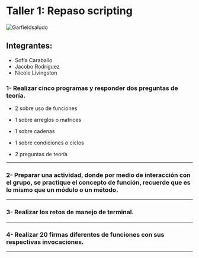 # Taller 1: Repaso scripting 
![Garfieldsaludo](https://i.pinimg.com/originals/37/1a/c8/371ac843551c2f299675c76d510eab62.gif)
## Integrantes: 
- Sofía Caraballo
- Jacobo Rodríguez
- Nicole Livingston

### 1- Realizar cinco programas y responder dos preguntas de teoría.
- 2 sobre uso de funciones

- 1 sobre arreglos o matrices

- 1 sobre cadenas

- 1 sobre condiciones o ciclos

- 2 preguntas de teoría

--- 

### 2- Preparar una actividad, donde por medio de interacción con el grupo, se practique el concepto de función, recuerde que es lo mismo que un módulo o un método.
--- 
### 3- Realizar los retos de manejo de terminal.
--- 
### 4- Realizar 20 firmas diferentes de funciones con sus respectivas invocaciones.
---
